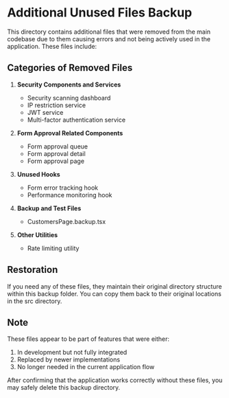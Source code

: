 # Additional Unused Files Backup

This directory contains additional files that were removed from the main codebase due to them causing errors and not being actively used in the application. These files include:

## Categories of Removed Files

1. **Security Components and Services**
   - Security scanning dashboard
   - IP restriction service
   - JWT service
   - Multi-factor authentication service

2. **Form Approval Related Components**
   - Form approval queue
   - Form approval detail
   - Form approval page

3. **Unused Hooks**
   - Form error tracking hook
   - Performance monitoring hook

4. **Backup and Test Files**
   - CustomersPage.backup.tsx

5. **Other Utilities**
   - Rate limiting utility

## Restoration

If you need any of these files, they maintain their original directory structure within this backup folder. You can copy them back to their original locations in the src directory.

## Note

These files appear to be part of features that were either:
1. In development but not fully integrated
2. Replaced by newer implementations
3. No longer needed in the current application flow

After confirming that the application works correctly without these files, you may safely delete this backup directory. 